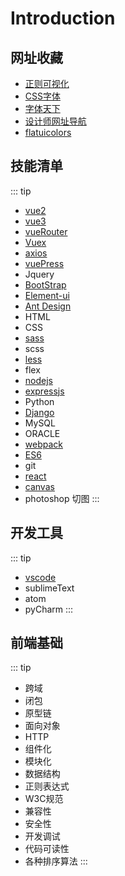 # Introduction

## 网址收藏
- [正则可视化](https://jex.im/regulex)
- [CSS字体](https://www.cssfontstack.com/)
- [字体天下](http://www.fonts.net.cn/)
- [设计师网址导航](https://hao.uisdc.com/)
- [flatuicolors](https://flatuicolors.com/)

## 技能清单
::: tip
- [vue2](https://cn.vuejs.org/v2/guide/installation.html)
- [vue3](https://www.vue3js.cn/docs/zh/guide/installation.html)
- [vueRouter](https://router.vuejs.org/zh/guide/#html)
- [Vuex](https://vuex.vuejs.org/zh/guide/)
- [axios](https://www.kancloud.cn/yunye/axios/234845/234845)
- [vuePress](https://vuepress.vuejs.org/zh/guide/)
- Jquery
- [BootStrap](https://v3.bootcss.com/)
- [Element-ui](https://element.eleme.cn/#/zh-CN/component/installation)
- [Ant Design](https://ant.design/docs/react/introduce-cn)
- HTML
- CSS
- [sass](https://sass.bootcss.com/documentation)
- scss
- [less](https://less.bootcss.com/)
- flex
- [nodejs](http://nodejs.cn/)
- [expressjs](https://www.expressjs.com.cn/)
- Python
- [Django](https://docs.djangoproject.com/en/3.1/)
- MySQL
- ORACLE
- [webpack](https://webpack.docschina.org/concepts/)
- [ES6](https://es6.ruanyifeng.com/)
- git
- [react](https://react.docschina.org/)
- [canvas](https://developer.mozilla.org/zh-CN/docs/Web/API/Canvas_API)
- photoshop 切图
:::

## 开发工具
::: tip
- [vscode](https://code.visualstudio.com/)
- sublimeText
- atom
- pyCharm
:::

## 前端基础
::: tip
- 跨域
- 闭包
- 原型链
- 面向对象
- HTTP
- 组件化
- 模块化
- 数据结构
- 正则表达式
- W3C规范
- 兼容性
- 安全性
- 开发调试
- 代码可读性
- 各种排序算法
:::
